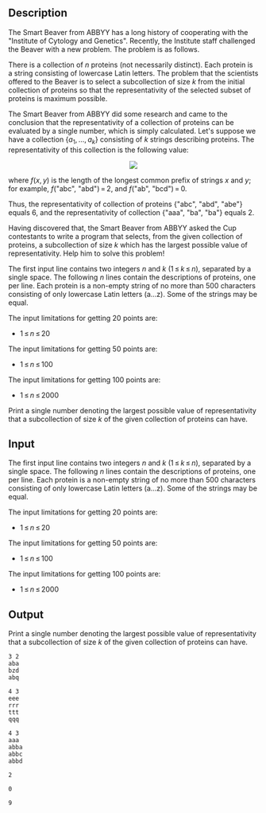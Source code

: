 ## Description

<div><p>The Smart Beaver from ABBYY has a long history of cooperating with the "Institute of Cytology and Genetics". Recently, the Institute staff challenged the Beaver with a new problem. The problem is as follows.</p><p>There is a collection of <span class="tex-span"><i>n</i></span> proteins (not necessarily distinct). Each protein is a string consisting of lowercase Latin letters. The problem that the scientists offered to the Beaver is to select a subcollection of size <span class="tex-span"><i>k</i></span> from the initial collection of proteins so that the representativity of the selected subset of proteins is maximum possible.</p><p>The Smart Beaver from ABBYY did some research and came to the conclusion that the representativity of a collection of proteins can be evaluated by a single number, which is simply calculated. Let's suppose we have a collection <span class="tex-span">{<i>a</i><sub class="lower-index">1</sub>, ..., <i>a</i><sub class="lower-index"><i>k</i></sub>}</span> consisting of <span class="tex-span"><i>k</i></span> strings describing proteins. The representativity of this collection is the following value:</p><center class="tex-equation"><img align="middle" class="tex-formula" src="file://iQ6pZM5l.png" style="max-width: 100.0%;max-height: 100.0%;"></center> <p>where <span class="tex-span"><i>f</i>(<i>x</i>, <i>y</i>)</span> is the length of the longest common prefix of strings <span class="tex-span"><i>x</i></span> and <span class="tex-span"><i>y</i></span>; for example, <span class="tex-span"><i>f</i>(</span>"<span class="tex-font-style-tt">abc</span>", "<span class="tex-font-style-tt">abd</span>"<span class="tex-span">) = 2</span>, and <span class="tex-span"><i>f</i>(</span>"<span class="tex-font-style-tt">ab</span>", "<span class="tex-font-style-tt">bcd</span>"<span class="tex-span">) = 0</span>.</p><p>Thus, the representativity of collection of proteins <span class="tex-span">{</span>"<span class="tex-font-style-tt">abc</span>", "<span class="tex-font-style-tt">abd</span>", "<span class="tex-font-style-tt">abe</span>"<span class="tex-span">}</span> equals <span class="tex-span">6</span>, and the representativity of collection <span class="tex-span">{</span>"<span class="tex-font-style-tt">aaa</span>", "<span class="tex-font-style-tt">ba</span>", "<span class="tex-font-style-tt">ba</span>"<span class="tex-span">}</span> equals <span class="tex-span">2</span>.</p><p>Having discovered that, the Smart Beaver from ABBYY asked the Cup contestants to write a program that selects, from the given collection of proteins, a subcollection of size <span class="tex-span"><i>k</i></span> which has the largest possible value of representativity. Help him to solve this problem!</p></div><div class="input-specification"><p>The first input line contains two integers <span class="tex-span"><i>n</i></span> and <span class="tex-span"><i>k</i></span> (<span class="tex-span">1 ≤ <i>k</i> ≤ <i>n</i></span>), separated by a single space. The following <span class="tex-span"><i>n</i></span> lines contain the descriptions of proteins, one per line. Each protein is a non-empty string of no more than <span class="tex-span">500</span> characters consisting of only lowercase Latin letters (<span class="tex-font-style-tt">a</span><span class="tex-span">...</span><span class="tex-font-style-tt">z</span>). Some of the strings may be equal.</p><p>The input limitations for getting 20 points are: </p><ul> <li> <span class="tex-span">1 ≤ <i>n</i> ≤ 20</span> </li></ul><p>The input limitations for getting 50 points are: </p><ul> <li> <span class="tex-span">1 ≤ <i>n</i> ≤ 100</span> </li></ul><p>The input limitations for getting 100 points are: </p><ul> <li> <span class="tex-span">1 ≤ <i>n</i> ≤ 2000</span> </li></ul></div><div class="output-specification"><p>Print a single number denoting the largest possible value of representativity that a subcollection of size <span class="tex-span"><i>k</i></span> of the given collection of proteins can have.</p></div>

## Input

<p>The first input line contains two integers <span class="tex-span"><i>n</i></span> and <span class="tex-span"><i>k</i></span> (<span class="tex-span">1 ≤ <i>k</i> ≤ <i>n</i></span>), separated by a single space. The following <span class="tex-span"><i>n</i></span> lines contain the descriptions of proteins, one per line. Each protein is a non-empty string of no more than <span class="tex-span">500</span> characters consisting of only lowercase Latin letters (<span class="tex-font-style-tt">a</span><span class="tex-span">...</span><span class="tex-font-style-tt">z</span>). Some of the strings may be equal.</p><p>The input limitations for getting 20 points are: </p><ul> <li> <span class="tex-span">1 ≤ <i>n</i> ≤ 20</span> </li></ul><p>The input limitations for getting 50 points are: </p><ul> <li> <span class="tex-span">1 ≤ <i>n</i> ≤ 100</span> </li></ul><p>The input limitations for getting 100 points are: </p><ul> <li> <span class="tex-span">1 ≤ <i>n</i> ≤ 2000</span> </li></ul>

## Output

<p>Print a single number denoting the largest possible value of representativity that a subcollection of size <span class="tex-span"><i>k</i></span> of the given collection of proteins can have.</p>





```input1
3 2
aba
bzd
abq

```




```input2
4 3
eee
rrr
ttt
qqq

```




```input3
4 3
aaa
abba
abbc
abbd

```




```output1
2

```




```output2
0

```




```output3
9

```


